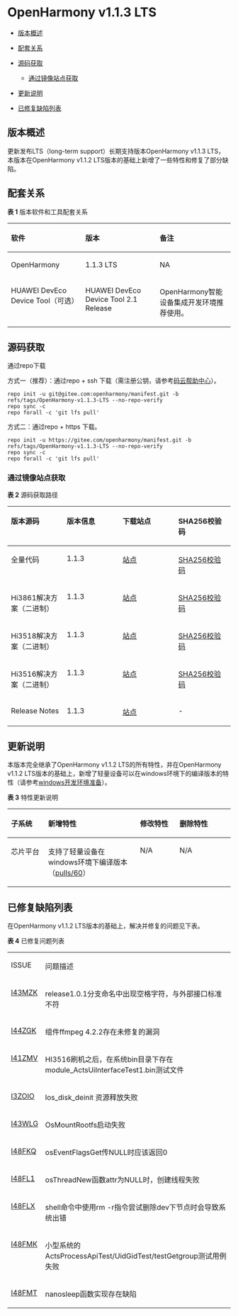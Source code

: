 # OpenHarmony v1.1.3 LTS<a name="ZH-CN_TOPIC_0000001207124067"></a>

-   [版本概述](#section1846294912228)
-   [配套关系](#section395983762117)
-   [源码获取](#section84808293211)
    -   [通过镜像站点获取](#section8394142222113)

-   [更新说明](#section175225345334)
-   [已修复缺陷列表](#section11935243172612)

## 版本概述<a name="section1846294912228"></a>

更新发布LTS（long-term support）长期支持版本OpenHarmony v1.1.3 LTS，本版本在OpenHarmony v1.1.2 LTS版本的基础上新增了一些特性和修复了部分缺陷。

## 配套关系<a name="section395983762117"></a>

**表 1**  版本软件和工具配套关系

<a name="table17656123892412"></a>
<table><thead align="left"><tr id="row36572038122410"><th class="cellrowborder" valign="top" width="33.33333333333333%" id="mcps1.2.4.1.1"><p id="p63988321828"><a name="p63988321828"></a><a name="p63988321828"></a>软件</p>
</th>
<th class="cellrowborder" valign="top" width="33.33333333333333%" id="mcps1.2.4.1.2"><p id="p7398133211216"><a name="p7398133211216"></a><a name="p7398133211216"></a>版本</p>
</th>
<th class="cellrowborder" valign="top" width="33.33333333333333%" id="mcps1.2.4.1.3"><p id="p1239913216212"><a name="p1239913216212"></a><a name="p1239913216212"></a>备注</p>
</th>
</tr>
</thead>
<tbody><tr id="row2065873818240"><td class="cellrowborder" valign="top" width="33.33333333333333%" headers="mcps1.2.4.1.1 "><p id="p33994328215"><a name="p33994328215"></a><a name="p33994328215"></a>OpenHarmony</p>
</td>
<td class="cellrowborder" valign="top" width="33.33333333333333%" headers="mcps1.2.4.1.2 "><p id="p61561339133315"><a name="p61561339133315"></a><a name="p61561339133315"></a>1.1.3 LTS</p>
</td>
<td class="cellrowborder" valign="top" width="33.33333333333333%" headers="mcps1.2.4.1.3 "><p id="p7316162554817"><a name="p7316162554817"></a><a name="p7316162554817"></a>NA</p>
</td>
</tr>
<tr id="row11660638162415"><td class="cellrowborder" valign="top" width="33.33333333333333%" headers="mcps1.2.4.1.1 "><p id="p17708321495"><a name="p17708321495"></a><a name="p17708321495"></a>HUAWEI DevEco Device Tool（可选）</p>
</td>
<td class="cellrowborder" valign="top" width="33.33333333333333%" headers="mcps1.2.4.1.2 "><p id="p145078181321"><a name="p145078181321"></a><a name="p145078181321"></a>HUAWEI DevEco Device Tool 2.1 Release</p>
</td>
<td class="cellrowborder" valign="top" width="33.33333333333333%" headers="mcps1.2.4.1.3 "><p id="p1139765711198"><a name="p1139765711198"></a><a name="p1139765711198"></a>OpenHarmony智能设备集成开发环境推荐使用。</p>
</td>
</tr>
</tbody>
</table>

## 源码获取<a name="section84808293211"></a>

通过repo下载

方式一（推荐）：通过repo + ssh 下载（需注册公钥，请参考[码云帮助中心](https://gitee.com/help/articles/4191)）。

```
repo init -u git@gitee.com:openharmony/manifest.git -b refs/tags/OpenHarmony-v1.1.3-LTS --no-repo-verify
repo sync -c
repo forall -c 'git lfs pull'
```

方式二：通过repo + https 下载。

```
repo init -u https://gitee.com/openharmony/manifest.git -b refs/tags/OpenHarmony-v1.1.3-LTS --no-repo-verify
repo sync -c
repo forall -c 'git lfs pull'
```

### 通过镜像站点获取<a name="section8394142222113"></a>

**表 2**  源码获取路径

<a name="table14394152217216"></a>
<table><thead align="left"><tr id="row15394132214217"><th class="cellrowborder" valign="top" width="25%" id="mcps1.2.5.1.1"><p id="p15394122214219"><a name="p15394122214219"></a><a name="p15394122214219"></a>版本源码</p>
</th>
<th class="cellrowborder" valign="top" width="25%" id="mcps1.2.5.1.2"><p id="p10394112292119"><a name="p10394112292119"></a><a name="p10394112292119"></a>版本信息</p>
</th>
<th class="cellrowborder" valign="top" width="25%" id="mcps1.2.5.1.3"><p id="p039562213211"><a name="p039562213211"></a><a name="p039562213211"></a>下载站点</p>
</th>
<th class="cellrowborder" valign="top" width="25%" id="mcps1.2.5.1.4"><p id="p1039572272110"><a name="p1039572272110"></a><a name="p1039572272110"></a>SHA256校验码</p>
</th>
</tr>
</thead>
<tbody><tr id="row9395722182111"><td class="cellrowborder" valign="top" width="25%" headers="mcps1.2.5.1.1 "><p id="p039514225215"><a name="p039514225215"></a><a name="p039514225215"></a>全量代码</p>
</td>
<td class="cellrowborder" valign="top" width="25%" headers="mcps1.2.5.1.2 "><p id="p839514220217"><a name="p839514220217"></a><a name="p839514220217"></a>1.1.3</p>
</td>
<td class="cellrowborder" valign="top" width="25%" headers="mcps1.2.5.1.3 "><p id="p15931114016546"><a name="p15931114016546"></a><a name="p15931114016546"></a><a href="https://repo.huaweicloud.com/harmonyos/os/1.1.3/code-v1.1.3-LTS.tar.gz" target="_blank" rel="noopener noreferrer">站点</a></p>
</td>
<td class="cellrowborder" valign="top" width="25%" headers="mcps1.2.5.1.4 "><p id="p3770144281415"><a name="p3770144281415"></a><a name="p3770144281415"></a><a href="https://repo.huaweicloud.com/harmonyos/os/1.1.3/code-v1.1.3-LTS.tar.gz.sha256" target="_blank" rel="noopener noreferrer">SHA256校验码</a></p>
</td>
</tr>
<tr id="row1739512225217"><td class="cellrowborder" valign="top" width="25%" headers="mcps1.2.5.1.1 "><p id="p1839592272117"><a name="p1839592272117"></a><a name="p1839592272117"></a>Hi3861解决方案（二进制）</p>
</td>
<td class="cellrowborder" valign="top" width="25%" headers="mcps1.2.5.1.2 "><p id="p7395722112113"><a name="p7395722112113"></a><a name="p7395722112113"></a>1.1.3</p>
</td>
<td class="cellrowborder" valign="top" width="25%" headers="mcps1.2.5.1.3 "><p id="p29291940175415"><a name="p29291940175415"></a><a name="p29291940175415"></a><a href="https://repo.huaweicloud.com/harmonyos/os/1.1.3/wifiiot-1.1.3.tar.gz" target="_blank" rel="noopener noreferrer">站点</a></p>
</td>
<td class="cellrowborder" valign="top" width="25%" headers="mcps1.2.5.1.4 "><p id="p134864584147"><a name="p134864584147"></a><a name="p134864584147"></a><a href="https://repo.huaweicloud.com/harmonyos/os/1.1.3/wifiiot-1.1.3.tar.gz.sha256" target="_blank" rel="noopener noreferrer">SHA256校验码</a></p>
</td>
</tr>
<tr id="row16395122262110"><td class="cellrowborder" valign="top" width="25%" headers="mcps1.2.5.1.1 "><p id="p12395172242118"><a name="p12395172242118"></a><a name="p12395172242118"></a>Hi3518解决方案（二进制）</p>
</td>
<td class="cellrowborder" valign="top" width="25%" headers="mcps1.2.5.1.2 "><p id="p12395182210215"><a name="p12395182210215"></a><a name="p12395182210215"></a>1.1.3</p>
</td>
<td class="cellrowborder" valign="top" width="25%" headers="mcps1.2.5.1.3 "><p id="p125681045181518"><a name="p125681045181518"></a><a name="p125681045181518"></a><a href="https://repo.huaweicloud.com/harmonyos/os/1.1.3/ipcamera_hi3518ev300-1.1.3.tar.gz" target="_blank" rel="noopener noreferrer">站点</a></p>
</td>
<td class="cellrowborder" valign="top" width="25%" headers="mcps1.2.5.1.4 "><p id="p4607175915149"><a name="p4607175915149"></a><a name="p4607175915149"></a><a href="https://repo.huaweicloud.com/harmonyos/os/1.1.3/ipcamera_hi3518ev300-1.1.3.tar.gz.sha256" target="_blank" rel="noopener noreferrer">SHA256校验码</a></p>
</td>
</tr>
<tr id="row1839592272117"><td class="cellrowborder" valign="top" width="25%" headers="mcps1.2.5.1.1 "><p id="p8395322182113"><a name="p8395322182113"></a><a name="p8395322182113"></a>Hi3516解决方案（二进制）</p>
</td>
<td class="cellrowborder" valign="top" width="25%" headers="mcps1.2.5.1.2 "><p id="p20395152262114"><a name="p20395152262114"></a><a name="p20395152262114"></a>1.1.3</p>
</td>
<td class="cellrowborder" valign="top" width="25%" headers="mcps1.2.5.1.3 "><p id="p10455184661518"><a name="p10455184661518"></a><a name="p10455184661518"></a><a href="https://repo.huaweicloud.com/harmonyos/os/1.1.3/ipcamera_hi3516dv300-1.1.3.tar.gz" target="_blank" rel="noopener noreferrer">站点</a></p>
</td>
<td class="cellrowborder" valign="top" width="25%" headers="mcps1.2.5.1.4 "><p id="p84951102150"><a name="p84951102150"></a><a name="p84951102150"></a><a href="https://repo.huaweicloud.com/harmonyos/os/1.1.3/ipcamera_hi3516dv300-1.1.3.tar.gz.sha256" target="_blank" rel="noopener noreferrer">SHA256校验码</a></p>
</td>
</tr>
<tr id="row3396822162120"><td class="cellrowborder" valign="top" width="25%" headers="mcps1.2.5.1.1 "><p id="p18506191313914"><a name="p18506191313914"></a><a name="p18506191313914"></a>Release Notes</p>
</td>
<td class="cellrowborder" valign="top" width="25%" headers="mcps1.2.5.1.2 "><p id="p10396102282110"><a name="p10396102282110"></a><a name="p10396102282110"></a>1.1.3</p>
</td>
<td class="cellrowborder" valign="top" width="25%" headers="mcps1.2.5.1.3 "><p id="p88931840195416"><a name="p88931840195416"></a><a name="p88931840195416"></a><a href="https://repo.huaweicloud.com/harmonyos/os/1.1.3/OpenHarmony-Release-Notes-1.1.3-LTS.zip" target="_blank" rel="noopener noreferrer">站点</a></p>
</td>
<td class="cellrowborder" valign="top" width="25%" headers="mcps1.2.5.1.4 "><p id="p039662242117"><a name="p039662242117"></a><a name="p039662242117"></a>-</p>
</td>
</tr>
</tbody>
</table>

## 更新说明<a name="section175225345334"></a>

本版本完全继承了OpenHarmony v1.1.2 LTS的所有特性，并在OpenHarmony v1.1.2 LTS版本的基础上，新增了轻量设备可以在windows环境下的编译版本的特性（请参考[windows开发环境准备](https://gitee.com/openharmony/docs/blob/master/zh-cn/device-dev/quick-start/quickstart-lite-env-setup-windows.md)）。

**表 3**  特性更新说明

<a name="table143385853320"></a>
<table><thead align="left"><tr id="row53375863312"><th class="cellrowborder" valign="top" width="16.650000000000002%" id="mcps1.2.5.1.1"><p id="p20331858193317"><a name="p20331858193317"></a><a name="p20331858193317"></a>子系统</p>
</th>
<th class="cellrowborder" valign="top" width="41.21%" id="mcps1.2.5.1.2"><p id="p1133115820331"><a name="p1133115820331"></a><a name="p1133115820331"></a>新增特性</p>
</th>
<th class="cellrowborder" valign="top" width="17.71%" id="mcps1.2.5.1.3"><p id="p162468531345"><a name="p162468531345"></a><a name="p162468531345"></a>修改特性</p>
</th>
<th class="cellrowborder" valign="top" width="24.43%" id="mcps1.2.5.1.4"><p id="p9985141863716"><a name="p9985141863716"></a><a name="p9985141863716"></a>删除特性</p>
</th>
</tr>
</thead>
<tbody><tr id="row333115812331"><td class="cellrowborder" valign="top" width="16.650000000000002%" headers="mcps1.2.5.1.1 "><p id="p15480923174611"><a name="p15480923174611"></a><a name="p15480923174611"></a>芯片平台</p>
</td>
<td class="cellrowborder" valign="top" width="41.21%" headers="mcps1.2.5.1.2 "><p id="p474222917578"><a name="p474222917578"></a><a name="p474222917578"></a>支持了轻量设备在windows环境下编译版本（<a href="https://gitee.com/openharmony/device_hisilicon_hispark_pegasus/pulls/60" target="_blank" rel="noopener noreferrer">pulls/60</a>）</p>
</td>
<td class="cellrowborder" valign="top" width="17.71%" headers="mcps1.2.5.1.3 "><p id="p94461923104618"><a name="p94461923104618"></a><a name="p94461923104618"></a>N/A</p>
</td>
<td class="cellrowborder" valign="top" width="24.43%" headers="mcps1.2.5.1.4 "><p id="p1460857115614"><a name="p1460857115614"></a><a name="p1460857115614"></a>N/A</p>
</td>
</tr>
</tbody>
</table>

## 已修复缺陷列表<a name="section11935243172612"></a>

在OpenHarmony v1.1.2 LTS版本的基础上，解决并修复的问题见下表。

**表 4**  已修复问题列表

<a name="table5308291018"></a>
<table><tbody><tr id="row73101295119"><td class="cellrowborder" valign="top" width="13.59%"><p id="p1845502010211"><a name="p1845502010211"></a><a name="p1845502010211"></a>ISSUE</p>
</td>
<td class="cellrowborder" valign="top" width="86.41%"><p id="p845516201624"><a name="p845516201624"></a><a name="p845516201624"></a>问题描述</p>
</td>
</tr>
<tr id="row78547572268"><td class="cellrowborder" valign="top" width="13.59%"><p id="p141901219281"><a name="p141901219281"></a><a name="p141901219281"></a><a href="https://gitee.com/openharmony/startup_syspara_lite/issues/I43MZK?from=project-issue" target="_blank" rel="noopener noreferrer">I43MZK</a></p>
</td>
<td class="cellrowborder" valign="top" width="86.41%"><p id="p8660192092913"><a name="p8660192092913"></a><a name="p8660192092913"></a>release1.0.1分支命名中出现空格字符，与外部接口标准不符</p>
</td>
</tr>
<tr id="row680373152713"><td class="cellrowborder" valign="top" width="13.59%"><p id="p1519061122812"><a name="p1519061122812"></a><a name="p1519061122812"></a><a href="https://gitee.com/openharmony/device_hisilicon_third_party_ffmpeg/issues/I44ZGK?from=project-issue" target="_blank" rel="noopener noreferrer">I44ZGK</a></p>
</td>
<td class="cellrowborder" valign="top" width="86.41%"><p id="p466010208291"><a name="p466010208291"></a><a name="p466010208291"></a>组件ffmpeg 4.2.2存在未修复的漏洞</p>
</td>
</tr>
<tr id="row75041084274"><td class="cellrowborder" valign="top" width="13.59%"><p id="p101912112816"><a name="p101912112816"></a><a name="p101912112816"></a><a href="https://gitee.com/openharmony/graphic_utils/issues/I41ZMV?from=project-issue" target="_blank" rel="noopener noreferrer">I41ZMV</a></p>
</td>
<td class="cellrowborder" valign="top" width="86.41%"><p id="p11661520172917"><a name="p11661520172917"></a><a name="p11661520172917"></a>HI3516刷机之后，在系统bin目录下存在module_ActsUiInterfaceTest1.bin测试文件</p>
</td>
</tr>
<tr id="row8505381278"><td class="cellrowborder" valign="top" width="13.59%"><p id="p219120113281"><a name="p219120113281"></a><a name="p219120113281"></a><a href="https://gitee.com/openharmony/kernel_liteos_a/issues/I3ZOIO?from=project-issue" target="_blank" rel="noopener noreferrer">I3ZOIO</a></p>
</td>
<td class="cellrowborder" valign="top" width="86.41%"><p id="p13661720132914"><a name="p13661720132914"></a><a name="p13661720132914"></a>los_disk_deinit 资源释放失败</p>
</td>
</tr>
<tr id="row73421521112712"><td class="cellrowborder" valign="top" width="13.59%"><p id="p819116112288"><a name="p819116112288"></a><a name="p819116112288"></a><a href="https://gitee.com/openharmony/kernel_liteos_a/issues/I43WLG?from=project-issue" target="_blank" rel="noopener noreferrer">I43WLG</a></p>
</td>
<td class="cellrowborder" valign="top" width="86.41%"><p id="p10661920202920"><a name="p10661920202920"></a><a name="p10661920202920"></a>OsMountRootfs启动失败</p>
</td>
</tr>
<tr id="row334482119275"><td class="cellrowborder" valign="top" width="13.59%"><p id="p319271112813"><a name="p319271112813"></a><a name="p319271112813"></a><a href="https://gitee.com/openharmony/kernel_liteos_m/issues/I48FKQ?from=project-issue" target="_blank" rel="noopener noreferrer">I48FKQ</a></p>
</td>
<td class="cellrowborder" valign="top" width="86.41%"><p id="p2662122011293"><a name="p2662122011293"></a><a name="p2662122011293"></a>osEventFlagsGet传NULL时应该返回0</p>
</td>
</tr>
<tr id="row13445213279"><td class="cellrowborder" valign="top" width="13.59%"><p id="p519211112814"><a name="p519211112814"></a><a name="p519211112814"></a><a href="https://gitee.com/openharmony/kernel_liteos_m/issues/I48FL1?from=project-issue" target="_blank" rel="noopener noreferrer">I48FL1</a></p>
</td>
<td class="cellrowborder" valign="top" width="86.41%"><p id="p16662122072913"><a name="p16662122072913"></a><a name="p16662122072913"></a>osThreadNew函数attr为NULL时，创建线程失败</p>
</td>
</tr>
<tr id="row2870132842718"><td class="cellrowborder" valign="top" width="13.59%"><p id="p119213142815"><a name="p119213142815"></a><a name="p119213142815"></a><a href="https://gitee.com/openharmony/kernel_liteos_a/issues/I48FLX?from=project-issue" target="_blank" rel="noopener noreferrer">I48FLX</a></p>
</td>
<td class="cellrowborder" valign="top" width="86.41%"><p id="p1122204643118"><a name="p1122204643118"></a><a name="p1122204643118"></a>shell命令中使用rm -r指令尝试删除dev下节点时会导致系统出错</p>
</td>
</tr>
<tr id="row687215281272"><td class="cellrowborder" valign="top" width="13.59%"><p id="p1719211152813"><a name="p1719211152813"></a><a name="p1719211152813"></a><a href="https://gitee.com/openharmony/kernel_liteos_a/issues/I48FMK?from=project-issue" target="_blank" rel="noopener noreferrer">I48FMK</a></p>
</td>
<td class="cellrowborder" valign="top" width="86.41%"><p id="p20662112012294"><a name="p20662112012294"></a><a name="p20662112012294"></a>小型系统的ActsProcessApiTest/UidGidTest/testGetgroup测试用例失败</p>
</td>
</tr>
<tr id="row6873128172716"><td class="cellrowborder" valign="top" width="13.59%"><p id="p111921413286"><a name="p111921413286"></a><a name="p111921413286"></a><a href="https://gitee.com/openharmony/kernel_liteos_a/issues/I48FMT?from=project-issue" target="_blank" rel="noopener noreferrer">I48FMT</a></p>
</td>
<td class="cellrowborder" valign="top" width="86.41%"><p id="p1866222062911"><a name="p1866222062911"></a><a name="p1866222062911"></a>nanosleep函数实现存在缺陷</p>
</td>
</tr>
</tbody>
</table>

